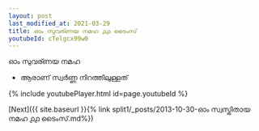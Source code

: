 ```yaml
---
layout: post
last_modified_at: 2021-03-29
title: ഓം സുവര്ണയ നമഹ ൧൧ ടൈംസ്
youtubeId: cTelgcx99w0
---
```

 
 
 ഓം സുവര്ണയ നമഹ 
 
 -  ആരാണ് സ്വർണ്ണ നിറത്തിലുള്ളത് 
 
  
 
  
 
 
 
 
 
 


{% include youtubePlayer.html id=page.youtubeId %}
 
[Next]({{ site.baseurl }}{% link  split1/_posts/2013-10-30-ഓം സ്വസ്തിതായ നമഹ ൧൧ ടൈംസ്.md%})
 
